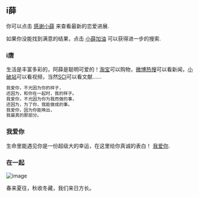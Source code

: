 ## i薛

你可以点击 [感谢小薛](https://www.baidu.com/) 来查看最新的恋爱进展.

如果你没能找到满意的结果，点击 [小薛加油](https://cn.bing.com/) 可以获得进一步的搜索.

### i唐

生活是丰富多彩的，阿薛是聪明可爱的！[淘宝](https://www.taobao.com/)可以购物，[微博热搜](https://s.weibo.com/top/summary?Refer=top_hot&topnav=1&wvr=6)可以看新闻，[小破站](https://www.bilibili.com/)可以看视频，当然[SCI](http://apps.webofknowledge.com/UA_GeneralSearch_input.do?product=UA&search_mode=GeneralSearch&SID=6Et3dg9y95WuvLjSaJM&preferencesSaved=)可以看文献......

```markdown
我爱你，不光因为你的样子，
还因为，和你在一起时，我的样子。
我爱你，不光因为你为我而做的事，
还因为，为了你，我能做成的事。
我爱你，因为你能唤出，
我最真的那部分。
```

### 我爱你

生命里能遇见你是一份超级大的幸运，在这里给你真诚的表白！ [我爱你](https://www.zhihu.com/).

### 在一起
![image](http://images.xuejuzi.cn/1804/1_180410113839_1.jpg)

春来夏往，秋收冬藏，我们来日方长。
